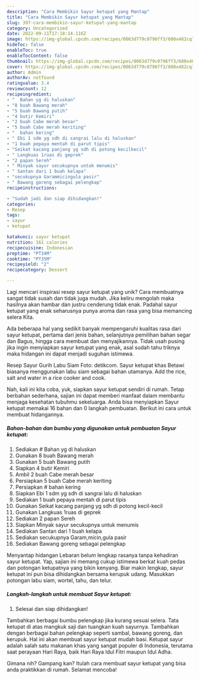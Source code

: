 ```yaml
---
description: "Cara Membikin Sayur ketupat yang Mantap"
title: "Cara Membikin Sayur ketupat yang Mantap"
slug: 397-cara-membikin-sayur-ketupat-yang-mantap
category: Uncategorized
date: 2022-09-11T17:18:14.116Z
image: https://img-global.cpcdn.com/recipes/0063d779c0796ff3/680x482cq70/sayur-ketupat-foto-resep-utama.jpg
hideToc: false
enableToc: true
enableTocContent: false
thumbnail: https://img-global.cpcdn.com/recipes/0063d779c0796ff3/680x482cq70/sayur-ketupat-foto-resep-utama.jpg
cover: https://img-global.cpcdn.com/recipes/0063d779c0796ff3/680x482cq70/sayur-ketupat-foto-resep-utama.jpg
author: Admin
authorAv: notfound
ratingvalue: 3.4
reviewcount: 12
recipeingredient:
- "  Bahan yg di haluskan"
- "8 buah Bawang merah"
- "5 buah Bawang putih"
- "4 butir Kemiri"
- "2 buah Cabe merah besar"
- "5 buah Cabe merah keriting"
- "  bahan kering"
- " Ebi 1 sdm yg sdh di sangrai lalu di haluskan"
- "1 buah pepaya mentah di parut tipis"
- "Seikat kacang panjang yg sdh di potong kecilkecil"
- " Langkuas 1ruas di geprek"
- "2 papan Sereh"
- " Minyak sayur secukupnya untuk menumis"
- " Santan dari 1 buah kelapa"
- "secukupnya Garammicingula pasir"
- " Bawang goreng sebagai pelengkap"
recipeinstructions:

- "Sudah jadi dan siap dihidangkan!"
categories:
- Resep
tags:
- sayur
- ketupat

katakunci: sayur ketupat 
nutrition: 161 calories
recipecuisine: Indonesian
preptime: "PT34M"
cooktime: "PT35M"
recipeyield: "2"
recipecategory: Dessert

---
```





Lagi mencari inspirasi resep sayur ketupat yang unik? Cara membuatnya sangat tidak susah dan tidak juga mudah. Jika keliru mengolah maka hasilnya akan hambar dan justru cenderung tidak enak. Padahal sayur ketupat yang enak seharusnya punya aroma dan rasa yang bisa memancing selera Kita.





Ada beberapa hal yang sedikit banyak mempengaruhi kualitas rasa dari sayur ketupat, pertama dari jenis bahan, selanjutnya pemilihan bahan segar dan Bagus, hingga cara membuat dan menyajikannya. Tidak usah pusing jika ingin menyiapkan sayur ketupat yang enak,      asal sudah tahu triknya maka hidangan ini dapat menjadi suguhan istimewa.














Resep Sayur Gurih Labu Siam Foto: detikcom. Sayur ketupat khas Betawi biasanya menggunakan labu siam sebagai bahan utamanya. Add the rice, salt and water in a rice cooker and cook.






Nah, kali ini kita coba, yuk, siapkan sayur ketupat sendiri di rumah. Tetap berbahan sederhana, sajian ini dapat memberi manfaat dalam membantu menjaga kesehatan tubuhmu sekeluarga. Anda bisa menyiapkan Sayur ketupat memakai 16 bahan dan 0 langkah pembuatan. Berikut ini cara untuk membuat hidangannya.

<!--inarticleads1-->

##### Bahan-bahan dan bumbu yang digunakan untuk pembuatan Sayur ketupat:

1. Sediakan  # Bahan yg di haluskan
1. Gunakan 8 buah Bawang merah
1. Gunakan 5 buah Bawang putih
1. Siapkan 4 butir Kemiri
1. Ambil 2 buah Cabe merah besar
1. Persiapkan 5 buah Cabe merah keriting
1. Persiapkan  # bahan kering
1. Siapkan  Ebi 1 sdm yg sdh di sangrai lalu di haluskan
1. Sediakan 1 buah pepaya mentah di parut tipis
1. Gunakan Seikat kacang panjang yg sdh di potong kecil-kecil
1. Gunakan  Langkuas 1ruas di geprek
1. Sediakan 2 papan Sereh
1. Siapkan  Minyak sayur secukupnya untuk menumis
1. Sediakan  Santan dari 1 buah kelapa
1. Sediakan secukupnya Garam,micin,gula pasir
1. Sediakan  Bawang goreng sebagai pelengkap


Menyantap hidangan Lebaran belum lengkap rasanya tanpa kehadiran sayur ketupat. Yap, sajian ini memang cukup istimewa berkat kuah pedas dan potongan ketupatnya yang bikin kenyang. Biar makin lengkap, sayur ketupat ini pun bisa dihidangkan bersama kerupuk udang. Masukkan potongan labu siam, wortel, tahu, dan telur. 

<!--inarticleads2-->

##### Langkah-langkah untuk membuat Sayur ketupat:


1. Selesai dan siap dihidangkan!

Tambahkan berbagai bumbu pelengkap jika kurang sesuai selera. Tata ketupat di atas mangkuk saji dan tuangkan kuah sayurnya. Tambahkan dengan berbagai bahan pelengkap seperti sambal, bawang goreng, dan kerupuk. Hal ini akan membuat sayur ketupat mudah basi. Ketupat sayur adalah salah satu makanan khas yang sangat populer di Indonesia, terutama saat perayaan Hari Raya, baik Hari Raya Idul Fitri maupun Idul Adha. 

Gimana nih? Gampang kan? Itulah cara membuat sayur ketupat yang bisa anda praktikkan di rumah. Selamat mencoba!
